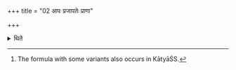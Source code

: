 +++
title = "02 आपः प्रजापतेः प्राणा"

+++

<details><summary>थिते</summary>

2. And they cause him to sip (it) with āpah prajāpateḥ....[^1]  

[^1]: The formula with some variants also occurs in KātyāŚS. 
</details>
